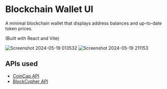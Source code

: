 # Blockchain Wallet UI

A minimal blockchain wallet that displays address balances and up-to-date token prices.

(Built with React and Vite)

![Screenshot 2024-05-19 013532](https://github.com/davidzwfu/blockchain-wallet-ui/assets/69821833/31608687-6b41-4d83-a1d7-6bd563712f65)
![Screenshot 2024-05-19 211153](https://github.com/davidzwfu/blockchain-wallet-ui/assets/69821833/87b0166e-12ee-462d-8d0b-5a63e391b659)

## APIs used

- [CoinCap API](https://docs.coincap.io)
- [BlockCypher API](https://www.blockcypher.com/dev/bitcoin)
